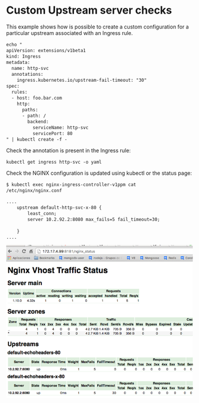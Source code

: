 # Custom Upstream server checks

This example shows how is possible to create a custom configuration for a particular upstream associated with an Ingress rule.

```
echo "
apiVersion: extensions/v1beta1
kind: Ingress
metadata:
  name: http-svc
  annotations:
    ingress.kubernetes.io/upstream-fail-timeout: "30"
spec:
  rules:
  - host: foo.bar.com
    http:
      paths:
      - path: /
        backend:
          serviceName: http-svc
          servicePort: 80
" | kubectl create -f -
```

Check the annotation is present in the Ingress rule:
```
kubectl get ingress http-svc -o yaml
```

Check the NGINX configuration is updated using kubectl or the status page:

```
$ kubectl exec nginx-ingress-controller-v1ppm cat /etc/nginx/nginx.conf
```

```
....
    upstream default-http-svc-x-80 {
        least_conn;
        server 10.2.92.2:8080 max_fails=5 fail_timeout=30;

    }
....
```


![nginx-module-vts](custom-upstream.png "screenshot with custom configuration")

